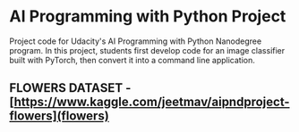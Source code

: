 # AI Programming with Python Project

Project code for Udacity's AI Programming with Python Nanodegree program. In this project, students first develop code for an image classifier built with PyTorch, then convert it into a command line application.


## FLOWERS DATASET - [https://www.kaggle.com/jeetmav/aipndproject-flowers](flowers)
